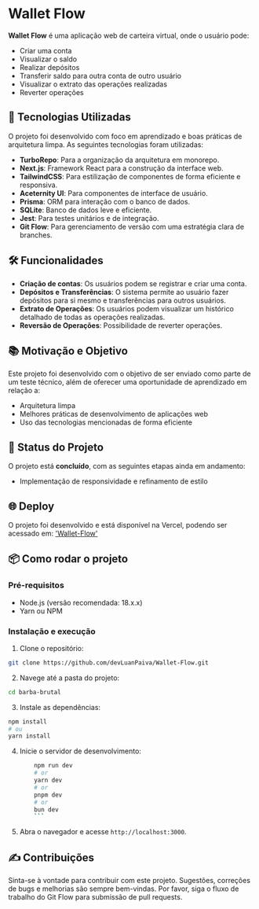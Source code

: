 # Wallet Flow

**Wallet Flow** é uma aplicação web de carteira virtual, onde o usuário pode:

- Criar uma conta
- Visualizar o saldo
- Realizar depósitos
- Transferir saldo para outra conta de outro usuário
- Visualizar o extrato das operações realizadas
- Reverter operações

## 🚀 Tecnologias Utilizadas

O projeto foi desenvolvido com foco em aprendizado e boas práticas de arquitetura limpa. As seguintes tecnologias foram utilizadas:

- **TurboRepo**: Para a organização da arquitetura em monorepo.
- **Next.js**: Framework React para a construção da interface web.
- **TailwindCSS**: Para estilização de componentes de forma eficiente e responsiva.
- **Aceternity UI**: Para componentes de interface de usuário.
- **Prisma**: ORM para interação com o banco de dados.
- **SQLite**: Banco de dados leve e eficiente.
- **Jest**: Para testes unitários e de integração.
- **Git Flow**: Para gerenciamento de versão com uma estratégia clara de branches.

## 🛠️ Funcionalidades

- **Criação de contas**: Os usuários podem se registrar e criar uma conta.
- **Depósitos e Transferências**: O sistema permite ao usuário fazer depósitos para si mesmo e transferências para outros usuários.
- **Extrato de Operações**: Os usuários podem visualizar um histórico detalhado de todas as operações realizadas.
- **Reversão de Operações**: Possibilidade de reverter operações.

## 📚 Motivação e Objetivo

Este projeto foi desenvolvido com o objetivo de ser enviado como parte de um teste técnico, além de oferecer uma oportunidade de aprendizado em relação a:

- Arquitetura limpa
- Melhores práticas de desenvolvimento de aplicações web
- Uso das tecnologias mencionadas de forma eficiente

## 🚧 Status do Projeto

O projeto está **concluído**, com as seguintes etapas ainda em andamento:
- Implementação de responsividade e refinamento de estilo

## 🌐 Deploy
O projeto foi desenvolvido e está disponível na Vercel, podendo ser acessado em: ['Wallet-Flow'](https://wallet-flow.vercel.app/)

## 📦 Como rodar o projeto

### Pré-requisitos

- Node.js (versão recomendada: 18.x.x)
- Yarn ou NPM

### Instalação e execução
1. Clone o repositório:
```sh
git clone https://github.com/devLuanPaiva/Wallet-Flow.git
```
2. Navege até a pasta do projeto:
```sh
cd barba-brutal
```
3. Instale as dependências:
```bash
npm install
# ou 
yarn install
```
4. Inicie o servidor de desenvolvimento:

    ```bash
        npm run dev
        # or
        yarn dev
        # or
        pnpm dev
        # or
        bun dev
        ```
5. Abra o navegador e acesse `http://localhost:3000`.

## ✍️ Contribuições
Sinta-se à vontade para contribuir com este projeto. Sugestões, correções de bugs e melhorias são sempre bem-vindas. Por favor, siga o fluxo de trabalho do Git Flow para submissão de pull requests.

